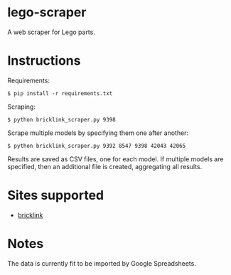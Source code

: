 # lego-scraper
A web scraper for Lego parts.

# Instructions
Requirements:
```
$ pip install -r requirements.txt
```

Scraping:
```
$ python bricklink_scraper.py 9398
```
Scrape multiple models by specifying them one after another:
```
$ python bricklink_scraper.py 9392 8547 9398 42043 42065
```

Results are saved as CSV files, one for each model. If multiple models are specified, then an additional file is created, aggregating all results.

# Sites supported
* [bricklink](www.bricklink.com)

# Notes
The data is currently fit to be imported by Google Spreadsheets.
